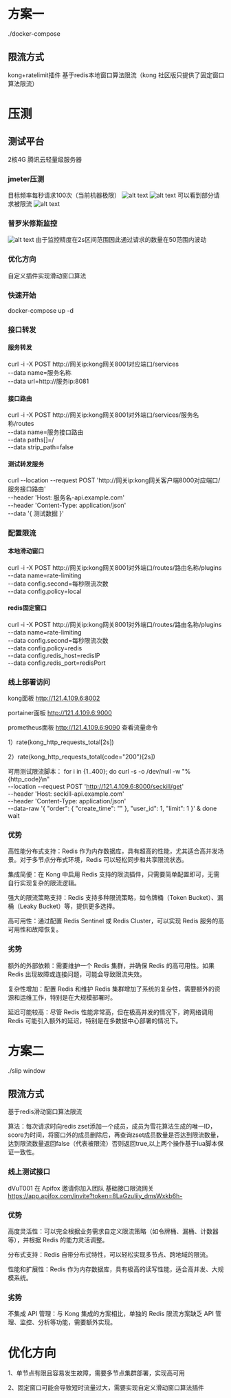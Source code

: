 # 方案一
./docker-compose
## 限流方式
kong+ratelimit插件
基于redis本地窗口算法限流（kong 社区版只提供了固定窗口算法限流）

# 压测
## 测试平台
2核4G 腾讯云轻量级服务器

### jmeter压测
目标频率每秒请求100次（当前机器极限）
![alt text](image-3.png)
![alt text](image-4.png)
可以看到部分请求被限流
![alt text](image-5.png)
### 普罗米修斯监控
![alt text](image-2.png)
由于监控精度在2s区间范围因此通过请求的数量在50范围内波动
### 优化方向
自定义插件实现滑动窗口算法


### 快速开始

docker-compose up -d

### 接口转发

#### 服务转发
curl -i -X POST http://网关ip:kong网关8001对应端口/services \
  --data name=服务名称 \
  --data url=http://服务ip:8081


#### 接口路由
curl -i -X POST http://网关ip:kong网关8001对外端口/services/服务名称/routes \
  --data name=服务接口路由 \
  --data paths[]=/ \
  --data strip_path=false

#### 测试转发服务
curl --location --request POST 'http://网关ip:kong网关客户端8000对应端口/服务接口路由' \
--header 'Host: 服务名-api.example.com' \
--header 'Content-Type: application/json' \
--data '{
    测试数据
}'
### 配置限流

#### 本地滑动窗口
curl -i -X POST http://网关ip:kong网关8001对外端口/routes/路由名称/plugins \
  --data name=rate-limiting \
  --data config.second=每秒限流次数 \
  --data config.policy=local

#### redis固定窗口
curl -i -X POST http://网关ip:kong网关8001对外端口/routes/路由名称/plugins \
  --data name=rate-limiting \
  --data config.second=每秒限流次数 \
  --data config.policy=redis \
  --data config.redis_host=redisIP \
  --data config.redis_port=redisPort

### 线上部署访问
kong面板 http://121.4.109.6:8002

portainer面板 http://121.4.109.6:9000

prometheus面板 http://121.4.109.6:9090
查看流量命令

1）rate(kong_http_requests_total[2s]) 

2）rate(kong_http_requests_total{code="200"}[2s])

可用测试限流脚本：
for i in {1..400}; do
  curl -s -o /dev/null -w "%{http_code}\n" \
    --location --request POST 'http://121.4.109.6:8000/seckill/get' \
    --header 'Host: seckill-api.example.com' \
    --header 'Content-Type: application/json' \
    --data-raw '{
        "order": {
            "create_time": ""
        },
        "user_id": 1,
        "limit": 1
    }' &
done
wait

### 优势
高性能分布式支持：Redis 作为内存数据库，具有超高的性能，尤其适合高并发场景。对于多节点分布式环境，Redis 可以轻松同步和共享限流状态。

集成简便：在 Kong 中启用 Redis 支持的限流插件，只需要简单配置即可，无需自行实现复杂的限流逻辑。

强大的限流策略支持：Redis 支持多种限流策略，如令牌桶（Token Bucket）、漏桶（Leaky Bucket）等，提供更多选择。

高可用性：通过配置 Redis Sentinel 或 Redis Cluster，可以实现 Redis 服务的高可用性和故障恢复。

### 劣势
额外的外部依赖：需要维护一个 Redis 集群，并确保 Redis 的高可用性。如果 Redis 出现故障或连接问题，可能会导致限流失效。

复杂性增加：配置 Redis 和维护 Redis 集群增加了系统的复杂性，需要额外的资源和运维工作，特别是在大规模部署时。

延迟可能较高：尽管 Redis 性能非常高，但在极高并发的情况下，跨网络调用 Redis 可能引入额外的延迟，特别是在多数据中心部署的情况下。

# 方案二
./slip window
## 限流方式
基于redis滑动窗口算法限流

算法：每次请求时向redis zset添加一个成员，成员为雪花算法生成的唯一ID，score为时间，将窗口外的成员删除后，再查询zset成员数量是否达到限流数量，达到限流数量返回false（代表被限流）否则返回true,以上两个操作基于lua脚本保证一致性。

### 线上测试接口
dVuT001 在 Apifox 邀请你加入团队 基础接口限流网关 https://app.apifox.com/invite?token=8LaGzuliiy_dmsWxkb6h-

### 优势
高度灵活性：可以完全根据业务需求自定义限流策略（如令牌桶、漏桶、计数器等），并根据 Redis 的能力灵活调整。

分布式支持：Redis 自带分布式特性，可以轻松实现多节点、跨地域的限流。

性能和扩展性：Redis 作为内存数据库，具有极高的读写性能，适合高并发、大规模系统。

### 劣势
不集成 API 管理：与 Kong 集成的方案相比，单独的 Redis 限流方案缺乏 API 管理、监控、分析等功能，需要额外实现。

# 优化方向
1、单节点有限且容易发生故障，需要多节点集群部署，实现高可用

2、固定窗口可能会导致短时流量过大，需要实现自定义滑动窗口算法插件
